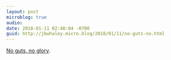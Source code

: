 ```yaml
---
layout: post
microblog: true
audio: 
date: 2018-01-11 02:48:04 -0700
guid: http://jbwhaley.micro.blog/2018/01/11/no-guts-no.html
---
```

[No guts, no glory](https://m.youtube.com/watch?v=SSST23SGp04).
